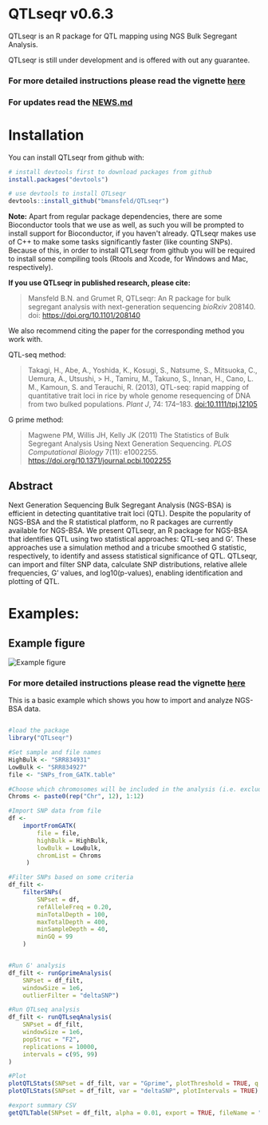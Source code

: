 
<!-- README.md is generated from README.Rmd. Please edit that file -->
QTLseqr v0.6.3
==============

QTLseqr is an R package for QTL mapping using NGS Bulk Segregant Analysis.

QTLseqr is still under development and is offered with out any guarantee.

### **For more detailed instructions please read the vignette [here](https://github.com/bmansfeld/QTLseqr/raw/master/vignettes/QTLseqr.pdf)**

### For updates read the [NEWS.md](https://github.com/bmansfeld/QTLseqr/blob/master/NEWS.md)

Installation
============

<!-- You can install and update QTLseqr by using our [drat](http://dirk.eddelbuettel.com/code/drat.html) repository hosted on our github page: -->
<!-- ```{r drat-install, eval = FALSE} -->
<!-- install.packages("QTLseqr", repos = "http://bmansfeld.github.io/drat") -->
<!-- ``` -->
<!-- OR You can install QTLseqr from github with: -->
You can install QTLseqr from github with:

``` r
# install devtools first to download packages from github
install.packages("devtools")

# use devtools to install QTLseqr
devtools::install_github("bmansfeld/QTLseqr")
```

**Note:** Apart from regular package dependencies, there are some Bioconductor tools that we use as well, as such you will be prompted to install support for Bioconductor, if you haven't already. QTLseqr makes use of C++ to make some tasks significantly faster (like counting SNPs). Because of this, in order to install QTLseqr from github you will be required to install some compiling tools (Rtools and Xcode, for Windows and Mac, respectively).

**If you use QTLseqr in published research, please cite:**

> Mansfeld B.N. and Grumet R, QTLseqr: An R package for bulk segregant analysis with next-generation sequencing *bioRxiv* 208140. doi: <https://doi.org/10.1101/208140>

We also recommend citing the paper for the corresponding method you work with.

QTL-seq method:

> Takagi, H., Abe, A., Yoshida, K., Kosugi, S., Natsume, S., Mitsuoka, C., Uemura, A., Utsushi, &gt; H., Tamiru, M., Takuno, S., Innan, H., Cano, L. M., Kamoun, S. and Terauchi, R. (2013), QTL-seq: rapid mapping of quantitative trait loci in rice by whole genome resequencing of DNA from two bulked populations. *Plant J*, 74: 174–183. <doi:10.1111/tpj.12105>

G prime method:

> Magwene PM, Willis JH, Kelly JK (2011) The Statistics of Bulk Segregant Analysis Using Next Generation Sequencing. *PLOS Computational Biology* 7(11): e1002255. <https://doi.org/10.1371/journal.pcbi.1002255>

Abstract
--------

Next Generation Sequencing Bulk Segregant Analysis (NGS-BSA) is efficient in detecting quantitative trait loci (QTL). Despite the popularity of NGS-BSA and the R statistical platform, no R packages are currently available for NGS-BSA. We present QTLseqr, an R package for NGS-BSA that identifies QTL using two statistical approaches: QTL-seq and G’. These approaches use a simulation method and a tricube smoothed G statistic, respectively, to identify and assess statistical significance of QTL. QTLseqr, can import and filter SNP data, calculate SNP distributions, relative allele frequencies, G’ values, and log10(p-values), enabling identification and plotting of QTL.

Examples:
=========

Example figure
--------------

![Example figure](https://github.com/bmansfeld/QTLseqr/raw/master/all_plots.png "Example figure")

### **For more detailed instructions please read the vignette [here](https://github.com/bmansfeld/QTLseqr/raw/master/vignettes/QTLseqr.pdf)**

This is a basic example which shows you how to import and analyze NGS-BSA data.

``` r

#load the package
library("QTLseqr")

#Set sample and file names
HighBulk <- "SRR834931"
LowBulk <- "SRR834927"
file <- "SNPs_from_GATK.table"

#Choose which chromosomes will be included in the analysis (i.e. exclude smaller contigs)
Chroms <- paste0(rep("Chr", 12), 1:12)

#Import SNP data from file
df <-
    importFromGATK(
        file = file,
        highBulk = HighBulk,
        lowBulk = LowBulk,
        chromList = Chroms
     )

#Filter SNPs based on some criteria
df_filt <-
    filterSNPs(
        SNPset = df,
        refAlleleFreq = 0.20,
        minTotalDepth = 100,
        maxTotalDepth = 400,
        minSampleDepth = 40,
        minGQ = 99
    )


#Run G' analysis
df_filt <- runGprimeAnalysis(
    SNPset = df_filt,
    windowSize = 1e6,
    outlierFilter = "deltaSNP")

#Run QTLseq analysis
df_filt <- runQTLseqAnalysis(
    SNPset = df_filt,
    windowSize = 1e6,
    popStruc = "F2",
    replications = 10000,
    intervals = c(95, 99)
)

#Plot
plotQTLStats(SNPset = df_filt, var = "Gprime", plotThreshold = TRUE, q = 0.01)
plotQTLStats(SNPset = df_filt, var = "deltaSNP", plotIntervals = TRUE)

#export summary CSV
getQTLTable(SNPset = df_filt, alpha = 0.01, export = TRUE, fileName = "my_BSA_QTL.csv")
```
